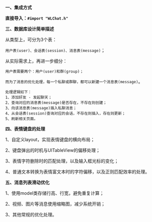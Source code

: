 **一、集成方式**

**直接导入：`#import "WLChat.h"`**

**三、数据库设计简单描述**

从类型上，可分为3个表：

`用户表(user)、会话表(session)、消息表(message)`；

从实际需求上，再进一步细分：

`用户表需要两个：用户(user)和群(group)；`

`而为了消息的优化处理，每一个私聊或群聊，都可以新建一个消息表(message)`。

```
处理逻辑如下：
1、添加好友 - 发起聊天；
2、查询对应的消息表(message)是否存在，不存在则创建；
3、向该消息表(message)插入私聊消息；
4、从会话表(session)查询对应的会话，不存在则插入，存在则更新；
5、刷新相关页面。
```


**四、表情键盘的处理**

1、自定义layout，实现表情键盘的横向布局；

2、键盘弹出的时机与UITableView的偏移处理；

3、表情字符删除时的匹配处理，以及输入框光标的变化；

4、普通文本转换为表情富文本时的字符偏移，以及正则匹配效率的处理。


**五、消息列表滑动优化**

1、使用model类存储行高、行宽，避免重复计算；

2、视频、图片等消息使用缩略图，减少系统开销；

3、其他常规的优化处理。


